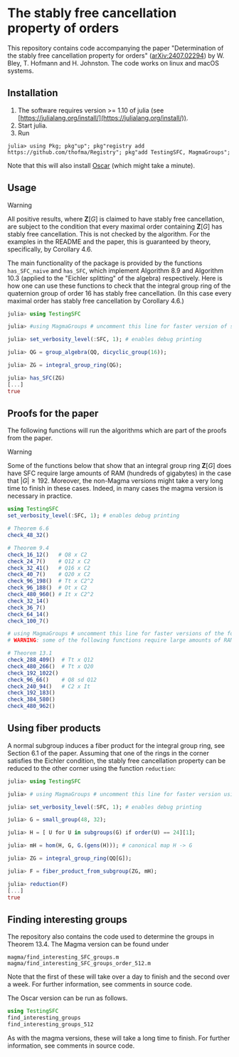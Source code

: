 # The stably free cancellation property of orders

This repository contains code accompanying the paper "Determination of the stably free cancellation property for orders" ([arXiv:2407.02294](https://arxiv.org/abs/2407.02294))
by W. Bley, T. Hofmann and H. Johnston. The code works on linux and macOS systems.

## Installation

1. The software requires version >= 1.10 of julia (see [https://julialang.org/install/](https://julialang.org/install/)).
3. Start julia.
2. Run
```julia-repl
julia> using Pkg; pkg"up"; pkg"registry add https://github.com/thofma/Registry"; pkg"add TestingSFC, MagmaGroups";
```
Note that this will also install [Oscar](https://github.com/oscar-system/Oscar.jl/) (which might take a minute).

## Usage

> [!WARNING]  
> All positive results, where $\mathbf{Z}[G]$ is claimed to have stably free cancellation, are subject to the condition that every maximal order containing $\mathbf{Z}[G]$ has stably free cancellation. This is not checked by the algorithm. For the examples in the README and the paper, this is guaranteed by theory, specifically, by Corollary 4.6.

The main functionality of the package is provided by the functions `has_SFC_naive` and `has_SFC`, which implement Algorithm 8.9 and Algorithm 10.3 (applied to the "Eichler splitting" of the algebra) respectively. Here is how one can use these functions to check that the integral group ring of the quaternion group of order $16$ has stably free cancellation. (In this case every maximal order has stably free cancellation by Corollary 4.6.)

```julia
julia> using TestingSFC

julia> #using MagmaGroups # uncomment this line for faster version of some functions using magma subroutines

julia> set_verbosity_level(:SFC, 1); # enables debug printing

julia> QG = group_algebra(QQ, dicyclic_group(16));

julia> ZG = integral_group_ring(QG);

julia> has_SFC(ZG)
[...]
true
```

 
## Proofs for the paper

The following functions will run the algorithms which are part of the proofs from the paper. 

> [!WARNING]  
> Some of the functions below that show that an integral group ring $\mathbf{Z}[G]$ does have SFC require large amounts of RAM (hundreds of gigabytes) in the case that $|G|\geq 192$. Moreover, the non-Magma versions might take a very long time to finish in these cases. Indeed, in many cases the magma version is necessary in practice.

```julia
using TestingSFC
set_verbosity_level(:SFC, 1); # enables debug printing

# Theorem 6.6
check_48_32()

# Theorem 9.4
check_16_12()   # Q8 x C2
check_24_7()    # Q12 x C2
check_32_41()   # Q16 x C2
check_40_7()    # Q20 x C2
check_96_198()  # Tt x C2^2
check_96_188()  # Ot x C2
check_480_960() # It x C2^2
check_32_14()
check_36_7()
check_64_14()
check_100_7()

# using MagmaGroups # uncomment this line for faster versions of the following functions using magma subroutines; for several of the functions, this is necessary in practice
# WARNING: some of the following functions require large amounts of RAM to finish (hundreds of gigabytes)

# Theorem 13.1
check_288_409()  # Tt x Q12
check_480_266()  # Tt x Q20
check_192_1022()
check_96_66()    # Q8 sd Q12
check_240_94()   # C2 x It
check_192_183()
check_384_580()
check_480_962()
```

## Using fiber products

A normal subgroup induces a fiber product for the integral group ring, see Section 6.1 of the paper. Assuming that one of the rings in the corner satisfies the Eichler condition, the stably free cancellation property can be reduced to the other corner using the function `reduction`:

```julia
julia> using TestingSFC

julia> # using MagmaGroups # uncomment this line for faster version using magma subroutines

julia> set_verbosity_level(:SFC, 1); # enables debug printing

julia> G = small_group(48, 32);

julia> H = [ U for U in subgroups(G) if order(U) == 24][1];

julia> mH = hom(H, G, G.(gens(H))); # canonical map H -> G

julia> ZG = integral_group_ring(QQ[G]);

julia> F = fiber_product_from_subgroup(ZG, mH);

julia> reduction(F)
[...]
true
```

## Finding interesting groups

The repository also contains the code used to determine the groups in Theorem 13.4. The Magma version can be found under
```
magma/find_interesting_SFC_groups.m
magma/find_interesting_SFC_groups_order_512.m
```
Note that the first of these will take over a day to finish and the second over a week.
For further information, see comments in source code.

The Oscar version can be run as follows. 
```julia
using TestingSFC
find_interesting_groups
find_interesting_groups_512
```
As with the magma versions, these will take a long time to finish. For further information, see comments in source code.
